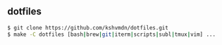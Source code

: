 ## dotfiles

```sh
$ git clone https://github.com/kshvmdn/dotfiles.git
$ make -C dotfiles [bash|brew|git|iterm|scripts|subl|tmux|vim] ...
```
